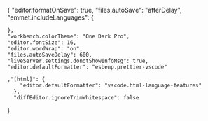 {
    "editor.formatOnSave": true,
    "files.autoSave": "afterDelay",
    "emmet.includeLanguages": {
    
    },
    "workbench.colorTheme": "One Dark Pro",
    "editor.fontSize": 16,
    "editor.wordWrap": "on",
    "files.autoSaveDelay": 600,
    "liveServer.settings.donotShowInfoMsg": true,
    "editor.defaultFormatter": "esbenp.prettier-vscode"

    ,"[html]": {
        "editor.defaultFormatter": "vscode.html-language-features"
      },
      "diffEditor.ignoreTrimWhitespace": false
}